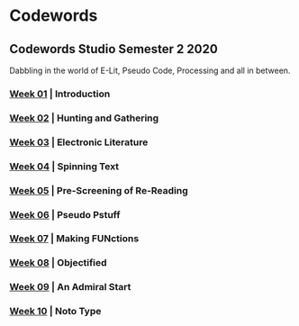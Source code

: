 # Codewords
## Codewords Studio Semester 2 2020

Dabbling in the world of E-Lit, Pseudo Code, Processing and all in between. 

### <a href='https://bridieotoole.github.io/codewords/week_01/'>Week 01</a>  |  Introduction
### <a href='https://bridieotoole.github.io/codewords/week_02/'>Week 02</a>  |  Hunting and Gathering
### <a href='https://bridieotoole.github.io/codewords/week_03/'>Week 03</a>  |  Electronic Literature
### <a href='https://bridieotoole.github.io/codewords/week_04/'>Week 04</a>  |  Spinning Text
### <a href='https://bridieotoole.github.io/codewords/week_05/'>Week 05</a>  |  Pre-Screening of Re-Reading
### <a href='https://bridieotoole.github.io/codewords/week_06/'>Week 06</a>  |  Pseudo Pstuff
### <a href='https://bridieotoole.github.io/codewords/week_07/'>Week 07</a>  |  Making FUNctions
### <a href='https://bridieotoole.github.io/codewords/week_08/'>Week 08</a>  |  Objectified
### <a href='https://bridieotoole.github.io/codewords/week_09/'>Week 09</a>  |  An Admiral Start
### <a href='https://bridieotoole.github.io/codewords/week_10/'>Week 10</a>  |  Noto Type 


